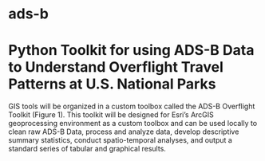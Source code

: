 # ads-b
# Python Toolkit for using ADS-B Data to Understand Overflight Travel Patterns at U.S. National Parks

GIS tools will be organized in a custom toolbox called the ADS-B Overflight Toolkit (Figure 1).  This toolkit will be designed for Esri’s ArcGIS geoprocessing environment as a custom toolbox and can be used locally to clean raw ADS-B Data, process and analyze data, develop descriptive summary statistics, conduct spatio-temporal analyses, and output a standard series of tabular and graphical results. 
